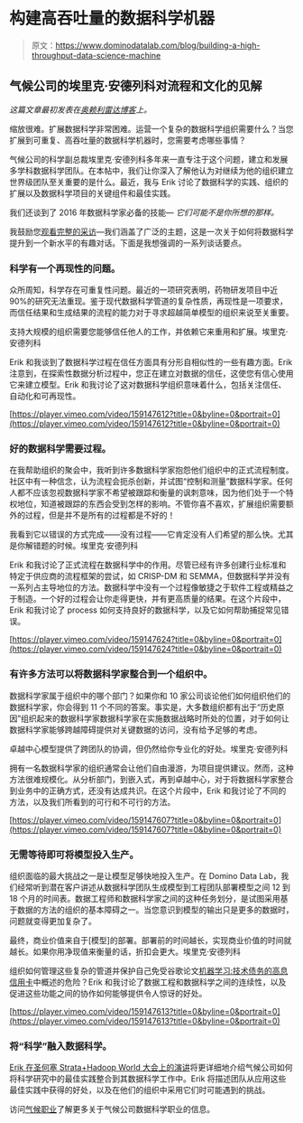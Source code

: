 # 构建高吞吐量的数据科学机器

> 原文：<https://www.dominodatalab.com/blog/building-a-high-throughput-data-science-machine>

## 气候公司的埃里克·安德列科对流程和文化的见解

*这篇文章最初发表在[奥赖利雷达博客](http://oreil.ly/1pIAiBK)上。*

缩放很难。扩展数据科学非常困难。运营一个复杂的数据科学组织需要什么？当您扩展到可重复、高吞吐量的数据科学机器时，您需要考虑哪些事情？

气候公司的科学副总裁埃里克·安德列科多年来一直专注于这个问题，建立和发展多学科数据科学团队。在本帖中，我们让你深入了解他认为对继续为他的组织建立世界级团队至关重要的是什么。最近，我与 Erik 讨论了数据科学的实践、组织的扩展以及数据科学项目的关键组件和最佳实践。

我们还谈到了 2016 年数据科学家必备的技能— *它们可能不是你所想的那样。*

我鼓励您[观看完整的采访](https://vimeo.com/159147603)—我们涵盖了广泛的主题，这是一次关于如何将数据科学提升到一个新水平的有趣对话。下面是我想强调的一系列谈话要点。

### 科学有一个再现性的问题。

众所周知，科学存在可重复性问题。最近的一项研究表明，药物研发项目中近 90%的研究无法重现。鉴于现代数据科学管道的复杂性质，再现性是一项要求，而信任结果和生成结果的流程的能力对于寻求超越简单模型的组织来说至关重要。

支持大规模的组织需要您能够信任他人的工作，并依赖它来重用和扩展。埃里克·安德列科

Erik 和我谈到了数据科学过程在信任方面具有分形自相似性的一些有趣方面。Erik 注意到，在探索性数据分析过程中，您正在建立对数据的信任，这使您有信心使用它来建立模型。Erik 和我讨论了这对数据科学组织意味着什么，包括关注信任、自动化和可再现性。

[https://player.vimeo.com/video/159147612?title=0&byline=0&portrait=0](https://player.vimeo.com/video/159147612?title=0&byline=0&portrait=0)

### 好的数据科学需要过程。

在我帮助组织的聚会中，我听到许多数据科学家抱怨他们组织中的正式流程制度。社区中有一种信念，认为流程会扼杀创新，并试图“控制和测量”数据科学家。任何人都不应该忽视数据科学家不希望被跟踪和衡量的讽刺意味，因为他们处于一个特权地位，知道被跟踪的东西会受到怎样的影响。不管你喜不喜欢，扩展组织需要额外的过程，但是并不是所有的过程都是不好的！

我看到它以错误的方式完成——没有过程——它肯定没有人们希望的那么快。尤其是你解错题的时候。埃里克·安德列科

Erik 和我讨论了正式流程在数据科学中的作用。尽管已经有许多创建行业标准和特定于供应商的流程框架的尝试，如 CRISP-DM 和 SEMMA，但数据科学并没有一系列占主导地位的方法。数据科学中没有一个过程像敏捷之于软件工程或精益之于制造。一个好的过程会让你走得更快，并有更高质量的结果。在这个片段中，Erik 和我讨论了 process 如何支持良好的数据科学，以及它如何帮助捕捉常见错误。

[https://player.vimeo.com/video/159147624?title=0&byline=0&portrait=0](https://player.vimeo.com/video/159147624?title=0&byline=0&portrait=0)

### 有许多方法可以将数据科学家整合到一个组织中。

数据科学家属于组织中的哪个部门？如果你和 10 家公司谈论他们如何组织他们的数据科学家，你会得到 11 个不同的答案。事实是，大多数组织都有出于“历史原因”组织起来的数据科学家数据科学家在实施数据战略时所处的位置，对于如何让数据科学家能够跨越障碍提供对关键数据的访问，没有给予足够的考虑。

卓越中心模型提供了跨团队的协调，但仍然给你专业化的好处。埃里克·安德列科

拥有一名数据科学家的组织通常会让他们自由漫游，为项目提供建议。然而，这种方法很难规模化。从分析部门，到嵌入式，再到卓越中心，对于将数据科学家整合到业务中的正确方式，还没有达成共识。在这个片段中，Erik 和我讨论了不同的方法，以及我们所看到的可行和不可行的方法。

[https://player.vimeo.com/video/159147607?title=0&byline=0&portrait=0](https://player.vimeo.com/video/159147607?title=0&byline=0&portrait=0)

### 无需等待即可将模型投入生产。

组织面临的最大挑战之一是让模型足够快地投入生产。在 Domino Data Lab，我们经常听到潜在客户讲述从数据科学团队生成模型到工程团队部署模型之间 12 到 18 个月的时间表。数据工程师和数据科学家之间的这种任务划分，是试图采用基于数据的方法的组织的基本障碍之一。当您意识到模型的输出只是更多的数据时，问题就变得更加复杂了。

最终，商业价值来自于[模型]的部署。部署前的时间越长，实现商业价值的时间就越长。如果你用净现值来衡量的话，折扣会更大。埃里克·安德列科

组织如何管理这些复杂的管道并保护自己免受谷歌论文[机器学习:技术债务的高息信用卡](http://research.google.com/pubs/pub43146.html)中概述的危险？Erik 和我讨论了数据工程和数据科学之间的连续性，以及促进这些功能之间的协作如何能够提供令人惊讶的好处。

[https://player.vimeo.com/video/159147613?title=0&byline=0&portrait=0](https://player.vimeo.com/video/159147613?title=0&byline=0&portrait=0)

### 将“科学”融入数据科学。

[Erik 在圣何塞 Strata+Hadoop World 大会上的演讲](http://conferences.oreilly.com/strata/hadoop-big-data-ca/public/schedule/detail/47858)将更详细地介绍气候公司如何将科学研究中的最佳实践整合到其数据科学工作中。Erik 将描述团队从应用这些最佳实践中获得的好处，以及在他们的组织中采用它们时可能遇到的挑战。

访问[气候职业](http://www.climate-careers.com/)了解更多关于气候公司数据科学职业的信息。